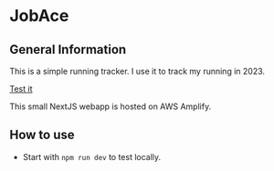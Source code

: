 # JobAce

## General Information

This is a simple running tracker. I use it to track my running in 2023.

[Test it](http://tiny.cc/runningtracker)

This small NextJS webapp is hosted on AWS Amplify.

## How to use

- Start with `npm run dev` to test locally.
